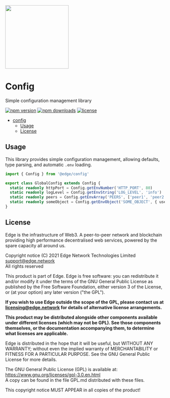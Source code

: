<img src="https://cdn.edge.network/assets/img/edge-logo-green.svg" width="200">

# Config

Simple configuration management library

[![npm version](https://img.shields.io/npm/v/@edge/config)](https://www.npmjs.com/package/@edge/config) [![npm downloads](https://img.shields.io/npm/dt/@edge/config)](https://www.npmjs.com/package/@edge/config) [![license](https://img.shields.io/npm/l/@edge/config)](LICENSE.md)

- [config](#config)
  - [Usage](#usage)
  - [License](#license)

## Usage

This library provides simple configuration management, allowing defaults, type parsing, and automatic `.env` loading.

```typescript
import { Config } from '@edge/config'

export class GlobalConfig extends Config {
  static readonly httpPort = Config.getEnvNumber('HTTP_PORT', 80)
  static readonly logLevel = Config.getEnvString('LOG_LEVEL', 'info')
  static readonly peers = Config.getEnvArray('PEERS', ['peer1', 'peer2'])
  static readonly someObject = Config.getEnvObject('SOME_OBJECT', { useful: true, reason: 'provides good utility' })
}
```

## License

Edge is the infrastructure of Web3. A peer-to-peer network and blockchain providing high performance decentralised web services, powered by the spare capacity all around us.

Copyright notice
(C) 2021 Edge Network Technologies Limited <support@edge.network><br />
All rights reserved

This product is part of Edge.
Edge is free software: you can redistribute it and/or modify it under the terms of the GNU General Public License as published by the Free Software Foundation, either version 3 of the License, or (at your option) any later version ("the GPL").

**If you wish to use Edge outside the scope of the GPL, please contact us at licensing@edge.network for details of alternative license arrangements.**

**This product may be distributed alongside other components available under different licenses (which may not be GPL). See those components themselves, or the documentation accompanying them, to determine what licenses are applicable.**

Edge is distributed in the hope that it will be useful, but WITHOUT ANY WARRANTY; without even the implied warranty of MERCHANTABILITY or FITNESS FOR A PARTICULAR PURPOSE. See the GNU General Public License for more details.

The GNU General Public License (GPL) is available at: https://www.gnu.org/licenses/gpl-3.0.en.html<br />
A copy can be found in the file GPL.md distributed with
these files.

This copyright notice MUST APPEAR in all copies of the product!
